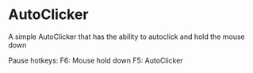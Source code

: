 # AutoClicker
A simple AutoClicker that has the ability to autoclick and hold the mouse down

Pause hotkeys:
F6: Mouse hold down
F5: AutoClicker

